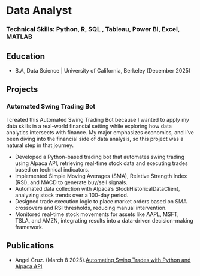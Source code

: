 # Data Analyst

### Technical Skills: Python, R, SQL , Tableau, Power BI, Excel, MATLAB

## Education
- B.A, Data Science | University of California, Berkeley (December 2025)
  
## Projects
### Automated Swing Trading Bot

 I created this Automated Swing Trading Bot because I wanted to apply my data skills in a real-world financial setting while exploring how data analytics intersects with finance. My major emphasizes economics, and I’ve been diving into the financial side of data analysis, so this project was a natural step in that journey.

- Developed a Python-based trading bot that automates swing trading using Alpaca API, retrieving real-time stock data and executing trades based on technical indicators.
- Implemented Simple Moving Averages (SMA), Relative Strength Index (RSI), and MACD to generate buy/sell signals.
- Automated data collection with Alpaca’s StockHistoricalDataClient, analyzing stock trends over a 100-day period.
- Designed trade execution logic to place market orders based on SMA crossovers and RSI thresholds, reducing manual intervention.
- Monitored real-time stock movements for assets like AAPL, MSFT, TSLA, and AMZN, integrating results into a data-driven decision-making framework.

## Publications
- Angel Cruz. (March 8 2025).[Automating Swing Trades with Python and Alpaca API](https://medium.com/@cruzangel200311/automating-swing-trades-with-python-and-alpaca-api-e846e814e6a3)
